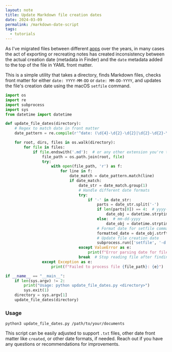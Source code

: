 ```yaml
---
layout: note
title: Update Markdown file creation dates
date: 2024-03-09
permalink: /markdown-date-script
tags:
  - tutorials
---
```

As I've migrated files between different [apps](https://stephango.com/file-over-app) over the years, in many cases the act of exporting or recreating notes has created inconsistency between the actual creation date (metadata in Finder) and the `date` metadata added to the top of the file in YAML front matter. 

This is a simple utility that takes a directory, finds Markdown files, checks front matter for either `date: YYYY-MM-DD` or `date: MM-DD-YYYY`, and updates the file's creation date using the macOS `setfile` command.

```python
import os
import re
import subprocess
import sys
from datetime import datetime

def update_file_dates(directory):
    # Regex to match date in front matter
    date_pattern = re.compile(r'^date: (\d{4}-\d{2}-\d{2}|\d{2}-\d{2}-\d{4})')

    for root, dirs, files in os.walk(directory):
        for file in files:
            if file.endswith('.md'):  # or any other extension you're targeting
                file_path = os.path.join(root, file)
                try:
                    with open(file_path, 'r') as f:
                        for line in f:
                            date_match = date_pattern.match(line)
                            if date_match:
                                date_str = date_match.group(1)
                                # Handle different date formats
                                try:
                                    if '-' in date_str:
                                        parts = date_str.split('-')
                                        if len(parts[0]) == 4:  # yyyy-mm-dd
                                            date_obj = datetime.strptime(date_str, '%Y-%m-%d')
                                        else:  # mm-dd-yyyy
                                            date_obj = datetime.strptime(date_str, '%m-%d-%Y')
                                        # Format date for setfile command
                                        formatted_date = date_obj.strftime('%m/%d/%Y %H:%M:%S')
                                        # Update file creation date
                                        subprocess.run(['setfile', '-d', formatted_date, file_path])
                                except ValueError as e:
                                    print(f"Error parsing date for file {file_path}: {e}")
                                break  # Stop reading file after finding the date
                except Exception as e:
                    print(f"Failed to process file {file_path}: {e}")

if __name__ == "__main__":
    if len(sys.argv) != 2:
        print("Usage: python update_file_dates.py <directory>")
        sys.exit(1)
    directory = sys.argv[1]
    update_file_dates(directory)
```

### Usage

```shell
python3 update_file_dates.py /path/to/your/documents
```

This script can be easily adjusted to support `.txt` files, other date front matter like `created`, or other date formats, if needed. Reach out if you have any questions or recommendations for improvements.